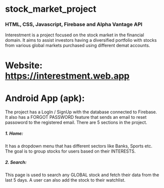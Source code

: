 # stock_market_project

### HTML, CSS, Javascript, Firebase and Alpha Vantage API

Interestment is a project focused on the stock market in the financial domain. It aims to assist investors having a diversified portfolio with stocks from various global markets purchased using different demat accounts.

# Website: https://interestment.web.app
# Android App (apk): 

The project has a LogIn / SignUp with the database connected to Firebase. It also has a FORGOT PASSWORD feature that sends an email to reset passoword to the registered email.
There are 5 sections in the project.

##### 1. Home: 
It has a dropdown menu that has different sectors like Banks, Sports etc. The goal is to group stocks for users based on their INTERESTS. 
##### 2. Search:
This page is used to search any GLOBAL stock and fetch their data from the last 5 days. A user can also add the stock to their watchlist.

